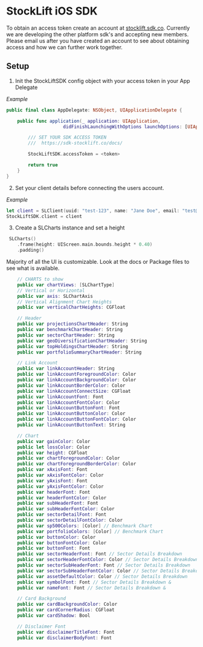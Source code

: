 # StockLift iOS SDK

To obtain an access token create an account at [stocklift.sdk.co](https://sdk-stocklift-9a545489079b.herokuapp.com). Currently we are developing the other platform sdk's and accepting new members. Please email us after you have created an account to see about obtaining access and how we can further work together.

## Setup

1. Init the StockLiftSDK config object with your access token in your App Delegate

_Example_

```swift
public final class AppDelegate: NSObject, UIApplicationDelegate {

    public func application(_ application: UIApplication,
                     didFinishLaunchingWithOptions launchOptions: [UIApplication.LaunchOptionsKey : Any]? = nil) -> Bool {

        /// SET YOUR SDK ACCESS TOKEN
        ///  https://sdk-stocklift.co/docs/

        StockLiftSDK.accessToken = <token>

        return true
    }
}
```

2. Set your client details before connecting the users account.

_Example_

```swift
let client = SLClient(uuid: "test-123", name: "Jane Doe", email: "test@test.com")
StockLiftSDK.client = client
```

3. Create a SLCharts instance and set a height

```swift
 SLCharts()
    .frame(height: UIScreen.main.bounds.height * 0.40)
    .padding()
```

Majority of all the UI is customizable. Look at the docs or Package files to see what is available.

```swift
    // CHARTS to show
    public var chartViews: [SLChartType]
    // Vertical or Horizontal
    public var axis: SLChartAxis
    // Vertical Alignment Chart Heights
    public var verticalChartHeights: CGFloat

    // Header
    public var projectionsChartHeader: String
    public var benchmarkChartHeader: String
    public var sectorChartHeader: String
    public var geoDiversificationChartHeader: String
    public var topHoldingsChartHeader: String
    public var portfolioSummaryChartHeader: String

    // Link Account
    public var linkAccountHeader: String
    public var linkAccountForegroundColor: Color
    public var linkAccountBackgroundColor: Color
    public var linkAccountBorderColor: Color
    public var linkAccountConnectSize: CGFloat
    public var linkAccountFont: Font
    public var linkAccountFontColor: Color
    public var linkAccountButtonFont: Font
    public var linkAccountButtonColor: Color
    public var linkAccountButtonFontColor: Color
    public var linkAccountButtonText: String

    // Chart
    public var gainColor: Color
    public let lossColor: Color
    public var height: CGFloat
    public var chartForegroundColor: Color
    public var chartForegroundBorderColor: Color
    public var xAxisFont: Font
    public var xAxisFontColor: Color
    public var yAxisFont: Font
    public var yAxisFontColor: Color
    public var headerFont: Font
    public var headerFontColor: Color
    public var subHeaderFont: Font
    public var subHeaderFontColor: Color
    public var sectorDetailFont: Font
    public var sectorDetailFontColor: Color
    public var sp500Colors: [Color] // Benchmark Chart
    public var portfolioColors: [Color] // Benchmark Chart
    public var buttonColor: Color
    public var buttonFontColor: Color
    public var buttonFont: Font
    public var sectorHeaderFont: Font // Sector Details Breakdown
    public var sectorHeaderFontColor: Color // Sector Details Breakdown
    public var sectorSubHeaderFont: Font // Sector Details Breakdown
    public var sectorSubHeaderFontColor: Color // Sector Details Breakdown
    public var assetDefaultColor: Color // Sector Details Breakdown
    public var symbolFont: Font // Sector Details Breakdown &
    public var nameFont: Font // Sector Details Breakdown &

    // Card Background
    public var cardBackgroundColor: Color
    public var cardCornerRadius: CGFloat
    public var cardShadow: Bool

    // Disclaimer Font
    public var disclaimerTitleFont: Font
    public var disclaimerBodyFont: Font
```
